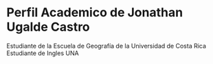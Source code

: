 # Perfil Academico de Jonathan Ugalde Castro
Estudiante de la Escuela de Geografía de la Universidad de Costa Rica
Estudiante de Ingles UNA